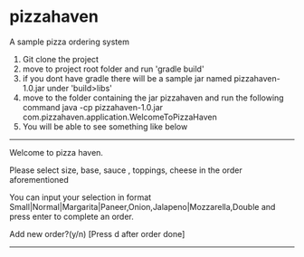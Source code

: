 # pizzahaven
A sample pizza ordering system


1. Git clone the project
2. move to project root folder and run 'gradle build'
3. if you dont have gradle there will be a sample jar named pizzahaven-1.0.jar under 'build>libs'
4. move to the folder containing the jar pizzahaven and run the following command 
    java -cp pizzahaven-1.0.jar com.pizzahaven.application.WelcomeToPizzaHaven
5. You will be able to see something like below
----------------------------
Welcome to pizza haven.

Please select size, base, sauce , toppings, cheese in the order aforementioned

You can input your selection in format Small|Normal|Margarita|Paneer,Onion,Jalapeno|Mozzarella,Double and press enter to complete an order.

Add new order?(y/n)   [Press d after order done]

---------------------------
